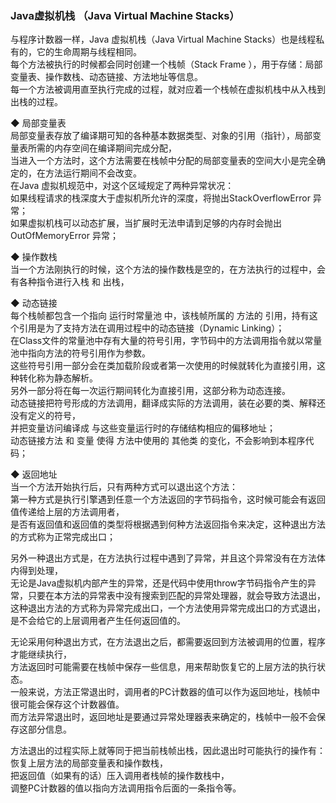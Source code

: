 ### Java虚拟机栈 （Java Virtual Machine Stacks）  

与程序计数器一样，Java 虚拟机栈（Java Virtual Machine Stacks）也是线程私有的，它的生命周期与线程相同。  
每个方法被执行的时候都会同时创建一个栈帧（Stack Frame ），用于存储：局部变量表、操作数栈、动态链接、方法地址等信息。  
每一个方法被调用直至执行完成的过程，就对应着一个栈帧在虚拟机栈中从入栈到出栈的过程。  

◆ 局部变量表  
局部变量表存放了编译期可知的各种基本数据类型、对象的引用（指针），局部变量表所需的内存空间在编译期间完成分配，    
当进入一个方法时，这个方法需要在栈帧中分配的局部变量表的空间大小是完全确定的，在方法运行期间不会改变。    
在Java 虚拟机规范中，对这个区域规定了两种异常状况：    
如果线程请求的栈深度大于虚拟机所允许的深度，将抛出StackOverflowError 异常；    
如果虚拟机栈可以动态扩展，当扩展时无法申请到足够的内存时会抛出OutOfMemoryError 异常；    

◆ 操作数栈   
当一个方法刚执行的时候，这个方法的操作数栈是空的，在方法执行的过程中，会有各种指令进行入栈  和 出栈，  

◆ 动态链接  
每个栈帧都包含一个指向 运行时常量池 中，该栈帧所属的 方法的 引用，持有这个引用是为了支持方法在调用过程中的动态链接（Dynamic Linking）；  
在Class文件的常量池中存有大量的符号引用，字节码中的方法调用指令就以常量池中指向方法的符号引用作为参数。   
这些符号引用一部分会在类加载阶段或者第一次使用的时候就转化为直接引用，这种转化称为静态解析。  
另外一部分将在每一次运行期间转化为直接引用，这部分称为动态连接。   
动态链接把符号形成的方法调用，翻译成实际的方法调用，装在必要的类、解释还没有定义的符号，  
并把变量访问编译成 与这些变量运行时的存储结构相应的偏移地址；    
动态链接方法 和 变量 使得 方法中使用的 其他类 的变化，不会影响到本程序代码；  

◆ 返回地址  
当一个方法开始执行后，只有两种方式可以退出这个方法：   
第一种方式是执行引擎遇到任意一个方法返回的字节码指令，这时候可能会有返回值传递给上层的方法调用者，  
是否有返回值和返回值的类型将根据遇到何种方法返回指令来决定，这种退出方法的方式称为正常完成出口；  

另外一种退出方式是，在方法执行过程中遇到了异常，并且这个异常没有在方法体内得到处理，  
无论是Java虚拟机内部产生的异常，还是代码中使用throw字节码指令产生的异常，只要在本方法的异常表中没有搜索到匹配的异常处理器，就会导致方法退出，  
这种退出方法的方式称为异常完成出口，一个方法使用异常完成出口的方式退出，是不会给它的上层调用者产生任何返回值的。  

无论采用何种退出方式，在方法退出之后，都需要返回到方法被调用的位置，程序才能继续执行，  
方法返回时可能需要在栈帧中保存一些信息，用来帮助恢复它的上层方法的执行状态。   
一般来说，方法正常退出时，调用者的PC计数器的值可以作为返回地址，栈帧中很可能会保存这个计数器值。   
而方法异常退出时，返回地址是要通过异常处理器表来确定的，栈帧中一般不会保存这部分信息。  

方法退出的过程实际上就等同于把当前栈帧出栈，因此退出时可能执行的操作有：
恢复上层方法的局部变量表和操作数栈，  
把返回值（如果有的话）压入调用者栈帧的操作数栈中，  
调整PC计数器的值以指向方法调用指令后面的一条指令等。  

